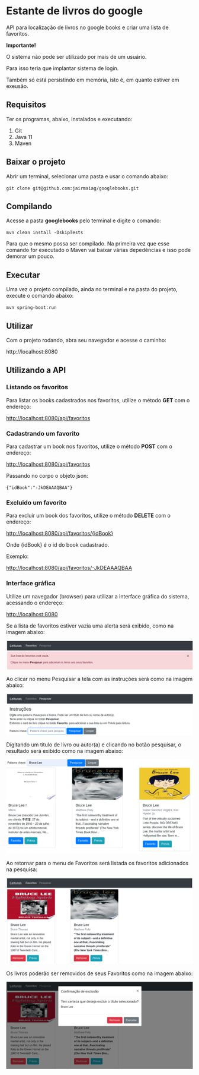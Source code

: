 # Estante de livros do google

API para localização de livros no google books e criar uma lista de favoritos.

**Importante!**

O sistema não pode ser utilizado por mais de um usuário.

Para isso teria que implantar sistema de login. 

Também só está persistindo em memória, isto é, em quanto estiver em exeusão.

## Requisitos
Ter os programas, abaixo, instalados e executando:
1. Git
2. Java 11
3. Maven

## Baixar o projeto
Abrir um terminal, selecionar uma pasta e usar o comando abaixo:

`git clone git@github.com:jairmaiag/googlebooks.git`

## Compilando
Acesse a pasta **googlebooks** pelo terminal e digite o comando:

`mvn clean install -DskipTests`

Para que o mesmo possa ser compilado. Na primeira vez que esse comando for executado o Maven vai baixar várias depedências e isso pode demorar um pouco.


## Executar
Uma vez o projeto compilado, ainda no terminal e na pasta do projeto, execute o comando abaixo:

`mvn spring-boot:run`

## Utilizar
Com o projeto rodando, abra seu navegador e acesse o caminho:

http://localhost:8080

## Utilizando a API

### Listando os favoritos
Para listar os books cadastrados nos favoritos, utilize o método **GET** com o endereço:

[http://localhost:8080/api/favoritos](http://localhost:8080/api/favoritos)

### Cadastrando um favorito
Para cadastrar um book nos favoritos, utilize o método **POST** com o endereço:

[http://localhost:8080/api/favoritos](http://localhost:8080/api/favoritos)

Passando no corpo o objeto json:

`{"idBook":"-JkDEAAAQBAA"}`

### Excluido um favorito
Para excluir um book dos favoritos, utilize o método **DELETE** com o endereço:

[http://localhost:8080/api/favoritos/{idBook}](http://localhost:8080/api/favoritos/{idBook})

Onde {idBook} é o id do book cadastrado.

Exemplo:

[http://localhost:8080/api/favoritos/-JkDEAAAQBAA](http://localhost:8080/api/favoritos/-JkDEAAAQBAA)

### Interface gráfica
Utilize um navegador (browser) para utilizar a interface gráfica do sistema, acessando o endereço:

[http://localhost:8080](http://localhost:8080)

Se a lista de favoritos estiver vazia uma alerta será exibido, como na imagem abaixo:

![](/src/resources/tela01.png)

Ao clicar no menu Pesquisar a tela com as instruções será como na imagem abaixo:

![](/src/resources/tela02.png)

Digitando um título de livro ou autor(a) e clicando no botão pesquisar, o resultado será exibido como na imagem abaixo:

![](/src/resources/tela03.png)

Ao retornar para o menu de Favoritos será listada os favoritos adicionados na pesquisa:

![](/src/resources/tela04.png)

Os livros poderão ser removidos de seus Favoritos como na imagem abaixo:

![](/src/resources/tela05.png)
